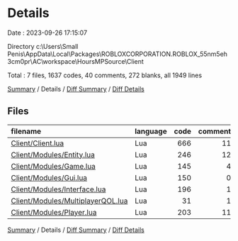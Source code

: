 # Details

Date : 2023-09-26 17:15:07

Directory c:\\Users\\Small Penis\\AppData\\Local\\Packages\\ROBLOXCORPORATION.ROBLOX_55nm5eh3cm0pr\\AC\\workspace\\HoursMPSource\\Client

Total : 7 files,  1637 codes, 40 comments, 272 blanks, all 1949 lines

[Summary](results.md) / Details / [Diff Summary](diff.md) / [Diff Details](diff-details.md)

## Files
| filename | language | code | comment | blank | total |
| :--- | :--- | ---: | ---: | ---: | ---: |
| [Client/Client.lua](/Client/Client.lua) | Lua | 666 | 11 | 101 | 778 |
| [Client/Modules/Entity.lua](/Client/Modules/Entity.lua) | Lua | 246 | 12 | 50 | 308 |
| [Client/Modules/Game.lua](/Client/Modules/Game.lua) | Lua | 145 | 4 | 26 | 175 |
| [Client/Modules/Gui.lua](/Client/Modules/Gui.lua) | Lua | 150 | 0 | 29 | 179 |
| [Client/Modules/Interface.lua](/Client/Modules/Interface.lua) | Lua | 196 | 1 | 18 | 215 |
| [Client/Modules/MultiplayerQOL.lua](/Client/Modules/MultiplayerQOL.lua) | Lua | 31 | 1 | 4 | 36 |
| [Client/Modules/Player.lua](/Client/Modules/Player.lua) | Lua | 203 | 11 | 44 | 258 |

[Summary](results.md) / Details / [Diff Summary](diff.md) / [Diff Details](diff-details.md)